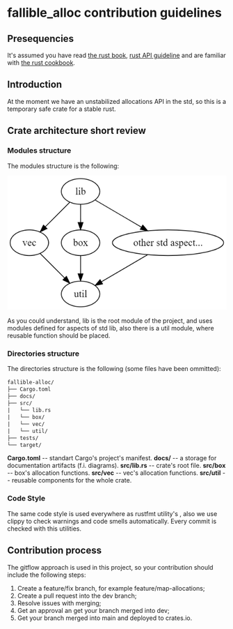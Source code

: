 # fallible_alloc contribution guidelines

## Presequencies

It's assumed you have read [the rust book](https://doc.rust-lang.org/book/), [rust API guideline](https://rust-lang.github.io/api-guidelines/about.html) and are familiar with [the rust cookbook](https://rust-lang-nursery.github.io/rust-cookbook/).

## Introduction

At the moment we have an unstabilized allocations API in the std, so this is a temporary safe crate for a stable rust.

## Crate architecture short review

### Modules structure

The modules structure is the following:

![](https://github.com/zkud/fallible-alloc/blob/main/doc/images/modules.png)

As you could understand, lib is the root module of the project,
and uses modules defined for aspects of std lib, also there is a util module,
where reusable function should be placed.

### Directories structure

The directories structure is the following (some files have been ommitted):
```
fallible-alloc/
├── Cargo.toml
├── docs/
├── src/
|   └── lib.rs
|   └── box/
|   └── vec/ 
|   └── util/
├── tests/
└── target/
```

**Cargo.toml** -- standart Cargo's project's manifest. 
**docs/** -- a storage for documentation artifacts (f.i. diagrams). 
**src/lib.rs** -- crate's root file. 
**src/box** -- box's allocation functions. 
**src/vec** -- vec's allocation functions. 
**src/util** -- reusable components for the whole crate. 

### Code Style

The same code style is used everywhere as rustfmt utility's , also we use clippy to check warnings and code smells automatically.
Every commit is checked with this utilities.

## Contribution process

The gitflow approach is used in this project, so
your contribution should include the following steps:
1. Create a feature/fix branch, for example feature/map-allocations;
2. Create a pull request into the dev branch;
3. Resolve issues with merging;
4. Get an approval an get your branch merged into dev;
5. Get your branch merged into main and deployed to crates.io.
